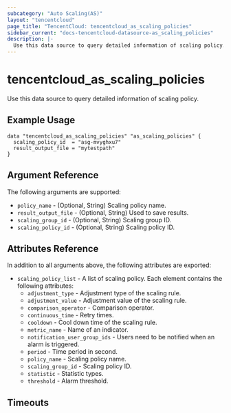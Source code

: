 ```yaml
---
subcategory: "Auto Scaling(AS)"
layout: "tencentcloud"
page_title: "TencentCloud: tencentcloud_as_scaling_policies"
sidebar_current: "docs-tencentcloud-datasource-as_scaling_policies"
description: |-
  Use this data source to query detailed information of scaling policy.
---
```


# tencentcloud_as_scaling_policies

Use this data source to query detailed information of scaling policy.

## Example Usage

```hcl
data "tencentcloud_as_scaling_policies" "as_scaling_policies" {
  scaling_policy_id  = "asg-mvyghxu7"
  result_output_file = "mytestpath"
}
```

## Argument Reference

The following arguments are supported:

* `policy_name` - (Optional, String) Scaling policy name.
* `result_output_file` - (Optional, String) Used to save results.
* `scaling_group_id` - (Optional, String) Scaling group ID.
* `scaling_policy_id` - (Optional, String) Scaling policy ID.

## Attributes Reference

In addition to all arguments above, the following attributes are exported:

* `scaling_policy_list` - A list of scaling policy. Each element contains the following attributes:
  * `adjustment_type` - Adjustment type of the scaling rule.
  * `adjustment_value` - Adjustment value of the scaling rule.
  * `comparison_operator` - Comparison operator.
  * `continuous_time` - Retry times.
  * `cooldown` - Cool down time of the scaling rule.
  * `metric_name` - Name of an indicator.
  * `notification_user_group_ids` - Users need to be notified when an alarm is triggered.
  * `period` - Time period in second.
  * `policy_name` - Scaling policy name.
  * `scaling_group_id` - Scaling policy ID.
  * `statistic` - Statistic types.
  * `threshold` - Alarm threshold.


## Timeouts

<no value>


